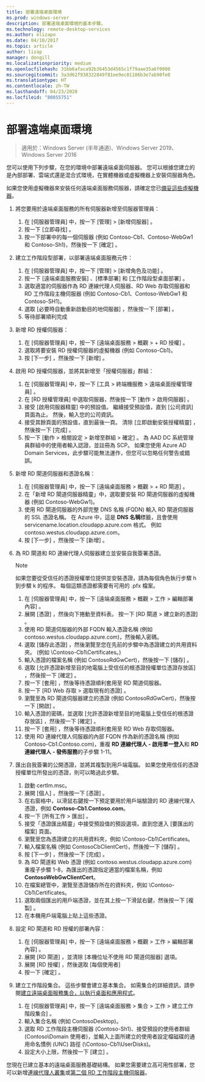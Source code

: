 ```yaml
---
title: 部署遠端桌面環境
ms.prod: windows-server
description: 部署遠端桌面環境的基本步驟。
ms.technology: remote-desktop-services
ms.author: elizapo
ms.date: 04/10/2017
ms.topic: article
author: lizap
manager: dongill
ms.localizationpriority: medium
ms.openlocfilehash: 31bb6afaca92b36453d4565c1f79aae35a6f0900
ms.sourcegitcommit: 3a3d62f938322849f81ee9ec01186b3e7ab90fe0
ms.translationtype: HT
ms.contentlocale: zh-TW
ms.lasthandoff: 04/23/2020
ms.locfileid: "80855751"
---
```

# <a name="deploy-your-remote-desktop-environment"></a>部署遠端桌面環境

>適用於：Windows Server (半年通道)、Windows Server 2019、Windows Server 2016

您可以使用下列步驟，在您的環境中部署遠端桌面伺服器。 您可以根據您建立的是內部部署、雲端式還是混合式環境，在實體機器或虛擬機器上安裝伺服器角色。 

如果您使用虛擬機器來安裝任何遠端桌面服務伺服器，請確定您已[備妥這些虛擬機器](rds-prepare-vms.md)。
  
  
1.  將您要用於遠端桌面服務的所有伺服器新增至伺服器管理員：  
    1.  在 [伺服器管理員] 中，按一下 [管理]   > [新增伺服器]  。  
    2.  按一下 [立即尋找]  。  
    3.  按一下部署中的每一個伺服器 (例如 Contoso-Cb1、Contoso-WebGw1 和 Contoso-Sh1)，然後按一下 [確定]  。  
2.  建立工作階段型部署，以部署遠端桌面服務元件：  
    1.  在 [伺服器管理員] 中，按一下 [管理]   > [新增角色及功能]  。  
    2.  按一下 [遠端桌面服務安裝]  、[標準部署]  和 [工作階段型桌面部署]  。  
    3.  選取適當的伺服器作為 RD 連線代理人伺服器、RD Web 存取伺服器和 RD 工作階段主機伺服器 (例如 Contoso-Cb1、Contoso-WebGw1 和 Contoso-SH1)。  
    4.  選取 [必要時自動重新啟動目的地伺服器]  ，然後按一下 [部署]  。  
    5.  等待部署順利完成  
3.  新增 RD 授權伺服器：  
    1.  在 [伺服器管理員] 中，按一下 [遠端桌面服務 > 概觀 > + RD 授權]  。  
    2.  選取將要安裝 RD 授權伺服器的虛擬機器 (例如 Contoso-Cb1)。  
    3.  按 [下一步]  ，然後按一下 [新增]  。  
4.  啟用 RD 授權伺服器，並將其新增至「授權伺服器」群組：  
    1.  在 [伺服器管理員] 中，按一下 [工具 > 終端機服務 > 遠端桌面授權管理員]  。  
    2.  在 [RD 授權管理員] 中選取伺服器，然後按一下 [動作 > 啟用伺服器]  。  
    3.  接受 [啟用伺服器精靈] 中的預設值。 繼續接受預設值，直到 [公司資訊]  頁面為止。 然後，輸入您的公司資訊。  
    4.  接受其餘頁面的預設值，直到最後一頁。 清除 [立即啟動安裝授權精靈]  ，然後按一下 [完成]  。  
    5.  按一下 [動作 > 檢閱設定 > 新增至群組 > 確定]  。 為 AAD DC 系統管理員群組中的使用者輸入認證，並註冊為 SCP。 如果您使用 Azure AD Domain Services，此步驟可能無法運作，但您可以忽略任何警告或錯誤。  
5.  新增 RD 閘道伺服器和憑證名稱：  
    1.  在 [伺服器管理員] 中，按一下 [遠端桌面服務 > 概觀 > + RD 閘道]  。  
    2.  在「新增 RD 閘道伺服器精靈」中，選取要安裝 RD 閘道伺服器的虛擬機器 (例如 Contoso-WebGw1)。  
    3.  使用 RD 閘道伺服器的外部完整 DNS 名稱 (FQDN) 輸入 RD 閘道伺服器的 SSL 憑證名稱。 在 Azure 中，這是 **DNS 名稱**標籤，且會使用 servicename.location.cloudapp.azure.com 格式。 例如 contoso.westus.cloudapp.azure.com。  
    4.  按 [下一步]  ，然後按一下 [新增]  。
6.  為 RD 閘道和 RD 連線代理人伺服器建立並安裝自我簽署憑證。

       > [!NOTE]
       > 如果您要從受信任的憑證授權單位提供並安裝憑證，請為每個角色執行步驟 h 到步驟 k 的程序。 每個這類憑證都需要有可用的 .pfx 檔案。
       
    1.  在 [伺服器管理員] 中，按一下 [遠端桌面服務 > 概觀 > 工作 > 編輯部署內容]  。  
    2.  展開 [憑證]  ，然後向下捲動至資料表。 按一下 [RD 閘道 > 建立新的憑證]  。  
    3.  使用 RD 閘道伺服器的外部 FQDN 輸入憑證名稱 (例如 contoso.westus.cloudapp.azure.com)，然後輸入密碼。  
    4.  選取 [儲存此憑證]  ，然後瀏覽至您在先前的步驟中為憑證建立的共用資料夾。 (例如 \Contoso-Cb1\Certificates。)  
    5.  輸入憑證的檔案名稱 (例如 ContosoRdGwCert)，然後按一下 [儲存]  。  
    6.  選取 [允許憑證新增至目的地電腦上受信任的根憑證授權單位憑證存放區]  ，然後按一下 [確定]  。  
    7.  按一下 [套用]  ，然後等待憑證順利套用至 RD 閘道伺服器。  
    8.  按一下 [RD Web 存取 > 選取現有的憑證]  。  
    9.  瀏覽至為 RD 閘道伺服器建立的憑證 (例如 ContosoRdGwCert)，然後按一下 [開啟]  。  
    10. 輸入憑證的密碼，並選取 [允許憑證新增至目的地電腦上受信任的根憑證存放區]  ，然後按一下 [確定]  。  
    11. 按一下 [套用]  ，然後等待憑證順利套用至 RD Web 存取伺服器。  
    12. 使用 RD 連線代理人伺服器的內部 FQDN 作為新的憑證名稱 (例如 Contoso-Cb1.Contoso.com)，重複 **RD 連線代理人 - 啟用單一登入**和 **RD 連線代理人 - 發佈服務**的子步驟 1-11。  
7.  匯出自我簽署的公開憑證，並將其複製到用戶端電腦。 如果您使用信任的憑證授權單位所發出的憑證，則可以略過此步驟。  
    1.  啟動 certlm.msc。  
    2.  展開 [個人]  ，然後按一下 [憑證]  。  
    3.  在右窗格中，以滑鼠右鍵按一下預定要用於用戶端驗證的 RD 連線代理人憑證，例如 **Contoso-Cb1.Contoso.com**。  
    4.  按一下 [所有工作 > 匯出]  。  
    5.  接受「憑證匯出精靈」中接受預設值的預設選項，直到您進入 [要匯出的檔案]  頁面。  
    6.  瀏覽至您為憑證建立的共用資料夾，例如 \Contoso-Cb1\Certificates。  
    7.  輸入檔案名稱 (例如 ContosoCbClientCert)，然後按一下 [儲存]  。  
    8.  按 [下一步]  ，然後按一下 [完成]  。  
    9.  為 RD 閘道和 Web 憑證 (例如 contoso.westus.cloudapp.azure.com) 重複子步驟 1-8，為匯出的憑證指定適當的檔案名稱，例如 **ContosoWebGwClientCert**。  
    10. 在檔案總管中，瀏覽至憑證儲存所在的資料夾，例如 \Contoso-Cb1\Certificates。  
    11. 選取兩個匯出的用戶端憑證，並在其上按一下滑鼠右鍵，然後按一下 [複製]  。  
    12. 在本機用戶端電腦上貼上這些憑證。  
8.  設定 RD 閘道和 RD 授權的部署內容：  
    1.  在 [伺服器管理員] 中，按一下 [遠端桌面服務 > 概觀 > 工作 > 編輯部署內容]  。  
    2.  展開 [RD 閘道]  ，並清除 [本機位址不使用 RD 閘道伺服器]  選項。  
    3.  展開 [RD 授權]  ，然後選取 [每個使用者]   
    4.  按一下 [確定]  。  
10. 建立工作階段集合。 這些步驟會建立基本集合。 如需集合的詳細資訊，請參閱[建立遠端桌面服務集合，以執行桌面和應用程式](rds-create-collection.md)。
 
    1.  在 [伺服器管理員] 中，按一下 [遠端桌面服務 > 集合 > 工作 > 建立工作階段集合]  。  
    2.  輸入集合名稱 (例如 ContosoDesktop)。  
    3.  選取 RD 工作階段主機伺服器 (Contoso-Sh1)、接受預設的使用者群組 (Contoso\Domain 使用者)，並輸入上面所建立的使用者設定檔磁碟的通用命名慣例 (UNC) 路徑 (\Contoso-Cb1\UserDisks)。  
    4.  設定大小上限，然後按一下 [建立]  。  
  

您現在已建立基本的遠端桌面服務基礎結構。 如果您需要建立高可用性部署，您可以新增[連線代理人叢集](rds-connection-broker-cluster.md)或[第二個 RD 工作階段主機伺服器](rds-scale-rdsh-farm.md)。

